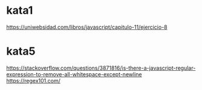 # kata1

https://uniwebsidad.com/libros/javascript/capitulo-11/ejercicio-8

# kata5

https://stackoverflow.com/questions/3871816/is-there-a-javascript-regular-expression-to-remove-all-whitespace-except-newline
https://regex101.com/
